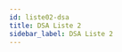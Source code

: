 ```yaml
---
id: liste02-dsa
title: DSA Liste 2
sidebar_label: DSA Liste 2
---
```

<table id="dsaListe"> </table> <!-- Hier wird alles reingepackt -->  

<p hidden><img src="/img/zur.png" width="20" onload="dsaListen(3)" /></p> 

<div id="dsaTab2">
	<div hidden>
## ÜBERSICHT Auditor 2 <br /><br />

###	<input type="button" class="knopf trans" id="onoffKnopf" value="On/Off"  onClick="dsaListen(13)"/>   

### <input type="button" class="knopf trans" id="blaKnopf" value="Drucken" onclick="window.print();" />	
	</div>
</div>